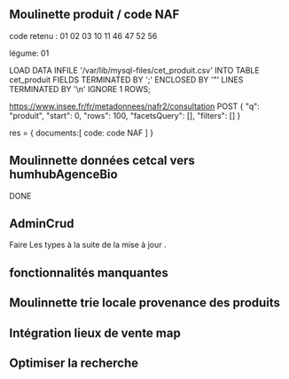 
## Moulinette produit / code NAF

code retenu :
01 02 03
10 11 
46 47 
52 56
 
légume: 01

LOAD DATA INFILE '/var/lib/mysql-files/cet_produit.csv'
INTO TABLE cet_produit
FIELDS TERMINATED BY ';'
ENCLOSED BY '"'
LINES TERMINATED BY '\n'
IGNORE 1 ROWS;

https://www.insee.fr/fr/metadonnees/nafr2/consultation POST 
{
    "q": "produit",
    "start": 0,
    "rows": 100,
    "facetsQuery": [],
    "filters": []
} 

res = {
    documents:[
        code: code NAF
    ]
}


## Moulinnette données cetcal vers humhubAgenceBio
 DONE
## AdminCrud 

Faire Les types à la suite de la mise à jour .

## fonctionnalités manquantes

## Moulinnette trie locale provenance des produits

## Intégration lieux de vente map


## Optimiser la recherche